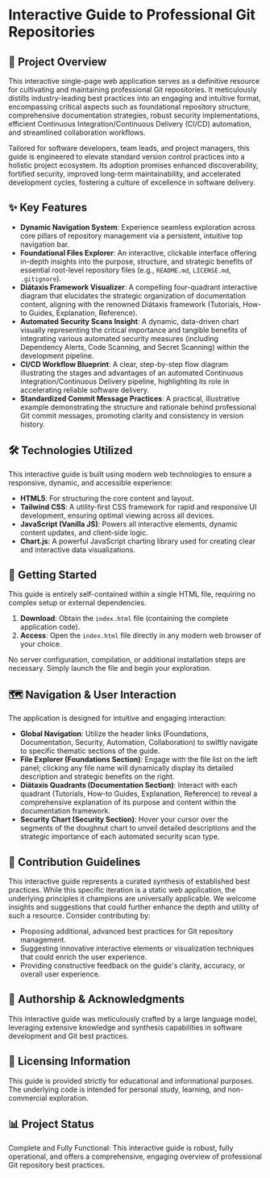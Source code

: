 # Interactive Guide to Professional Git Repositories

## 🚀 Project Overview
This interactive single-page web application serves as a definitive resource for cultivating and maintaining professional Git repositories. It meticulously distills industry-leading best practices into an engaging and intuitive format, encompassing critical aspects such as foundational repository structure, comprehensive documentation strategies, robust security implementations, efficient Continuous Integration/Continuous Delivery (CI/CD) automation, and streamlined collaboration workflows.

Tailored for software developers, team leads, and project managers, this guide is engineered to elevate standard version control practices into a holistic project ecosystem. Its adoption promises enhanced discoverability, fortified security, improved long-term maintainability, and accelerated development cycles, fostering a culture of excellence in software delivery.

## ✨ Key Features
- **Dynamic Navigation System**: Experience seamless exploration across core pillars of repository management via a persistent, intuitive top navigation bar.
- **Foundational Files Explorer**: An interactive, clickable interface offering in-depth insights into the purpose, structure, and strategic benefits of essential root-level repository files (e.g., `README.md`, `LICENSE.md`, `.gitignore`).
- **Diátaxis Framework Visualizer**: A compelling four-quadrant interactive diagram that elucidates the strategic organization of documentation content, aligning with the renowned Diátaxis framework (Tutorials, How-to Guides, Explanation, Reference).
- **Automated Security Scans Insight**: A dynamic, data-driven chart visually representing the critical importance and tangible benefits of integrating various automated security measures (including Dependency Alerts, Code Scanning, and Secret Scanning) within the development pipeline.
- **CI/CD Workflow Blueprint**: A clear, step-by-step flow diagram illustrating the stages and advantages of an automated Continuous Integration/Continuous Delivery pipeline, highlighting its role in accelerating reliable software delivery.
- **Standardized Commit Message Practices**: A practical, illustrative example demonstrating the structure and rationale behind professional Git commit messages, promoting clarity and consistency in version history.

## 🛠️ Technologies Utilized
This interactive guide is built using modern web technologies to ensure a responsive, dynamic, and accessible experience:
- **HTML5**: For structuring the core content and layout.
- **Tailwind CSS**: A utility-first CSS framework for rapid and responsive UI development, ensuring optimal viewing across all devices.
- **JavaScript (Vanilla JS)**: Powers all interactive elements, dynamic content updates, and client-side logic.
- **Chart.js**: A powerful JavaScript charting library used for creating clear and interactive data visualizations.

## 🚀 Getting Started
This guide is entirely self-contained within a single HTML file, requiring no complex setup or external dependencies.
1. **Download**: Obtain the `index.html` file (containing the complete application code).
2. **Access**: Open the `index.html` file directly in any modern web browser of your choice.

No server configuration, compilation, or additional installation steps are necessary. Simply launch the file and begin your exploration.

## 🗺️ Navigation & User Interaction
The application is designed for intuitive and engaging interaction:
- **Global Navigation**: Utilize the header links (Foundations, Documentation, Security, Automation, Collaboration) to swiftly navigate to specific thematic sections of the guide.
- **File Explorer (Foundations Section)**: Engage with the file list on the left panel; clicking any file name will dynamically display its detailed description and strategic benefits on the right.
- **Diátaxis Quadrants (Documentation Section)**: Interact with each quadrant (Tutorials, How-to Guides, Explanation, Reference) to reveal a comprehensive explanation of its purpose and content within the documentation framework.
- **Security Chart (Security Section)**: Hover your cursor over the segments of the doughnut chart to unveil detailed descriptions and the strategic importance of each automated security scan type.

## 🤝 Contribution Guidelines
This interactive guide represents a curated synthesis of established best practices. While this specific iteration is a static web application, the underlying principles it champions are universally applicable. We welcome insights and suggestions that could further enhance the depth and utility of such a resource. Consider contributing by:
- Proposing additional, advanced best practices for Git repository management.
- Suggesting innovative interactive elements or visualization techniques that could enrich the user experience.
- Providing constructive feedback on the guide's clarity, accuracy, or overall user experience.

## 👤 Authorship & Acknowledgments
This interactive guide was meticulously crafted by a large language model, leveraging extensive knowledge and synthesis capabilities in software development and Git best practices.

## 📄 Licensing Information
This guide is provided strictly for educational and informational purposes. The underlying code is intended for personal study, learning, and non-commercial exploration.

## 📊 Project Status
Complete and Fully Functional: This interactive guide is robust, fully operational, and offers a comprehensive, engaging overview of professional Git repository best practices.
